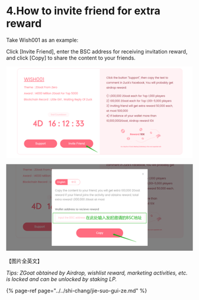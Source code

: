 # 4.How to invite friend for extra reward

Take Wish001 as an example:



Click \[Invite Friend\], enter the BSC address for receiving invitation reward, and click \[Copy\] to share the content to your friends.

![](../../.gitbook/assets/ru-he-yao-qing-peng-you-can-yu-xin-yuan-dan-1.png)

![](../../.gitbook/assets/ru-he-yao-qing-peng-you-can-yu-xin-yuan-dan-2.png)

【图片全英文】

_Tips: ZGoat obtained by Airdrop, wishlist reward, marketing activities, etc. is locked and can be unlocked by staking LP._

{% page-ref page="../../shi-chang/jie-suo-gui-ze.md" %}

